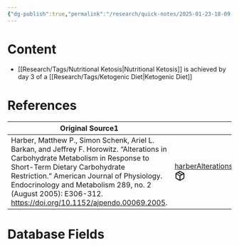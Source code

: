 ```yaml
---
{"dg-publish":true,"permalink":"/research/quick-notes/2025-01-23-18-09-03/","updated":"2025-01-28T18:53:55-05:00"}
---
```


# Content
- [[Research/Tags/Nutritional Ketosis\|Nutritional Ketosis]] is achieved by day 3 of a [[Research/Tags/Ketogenic Diet\|Ketogenic Diet]]
# References
<div><table class="dataview table-view-table"><thead class="table-view-thead"><tr class="table-view-tr-header"><th class="table-view-th"><span>Original Source</span><span class="dataview small-text">1</span></th><th class="table-view-th"><span>Citation Key</span></th></tr></thead><tbody class="table-view-tbody"><tr><td><span>Harber, Matthew P., Simon Schenk, Ariel L. Barkan, and Jeffrey F. Horowitz. “Alterations in Carbohydrate Metabolism in Response to Short-Term Dietary Carbohydrate Restriction.” American Journal of Physiology. Endocrinology and Metabolism 289, no. 2 (August 2005): E306-312. <a rel="noopener nofollow" class="external-link" href="https://doi.org/10.1152/ajpendo.00069.2005" target="_blank">https://doi.org/10.1152/ajpendo.00069.2005</a>.</span></td><td><span><a data-tooltip-position="top" aria-label="Research/Evidence Sources/harberAlterationsCarbohydrateMetabolism2005.md" data-href="Research/Evidence Sources/harberAlterationsCarbohydrateMetabolism2005.md" href="Research/Evidence Sources/harberAlterationsCarbohydrateMetabolism2005.md" class="internal-link" target="_blank" rel="noopener nofollow" fileclass-name="Research Links">harberAlterationsCarbohydrateMetabolism2005</a><a class="metadata-menu fileclass-icon"><svg xmlns="http://www.w3.org/2000/svg" width="24" height="24" viewBox="0 0 24 24" fill="none" stroke="currentColor" stroke-width="2" stroke-linecap="round" stroke-linejoin="round" class="svg-icon lucide-package"><path d="m7.5 4.27 9 5.15"></path><path d="M21 8a2 2 0 0 0-1-1.73l-7-4a2 2 0 0 0-2 0l-7 4A2 2 0 0 0 3 8v8a2 2 0 0 0 1 1.73l7 4a2 2 0 0 0 2 0l7-4A2 2 0 0 0 21 16Z"></path><path d="m3.3 7 8.7 5 8.7-5"></path><path d="M12 22V12"></path></svg></a></span></td></tr></tbody></table></div>

# Database Fields